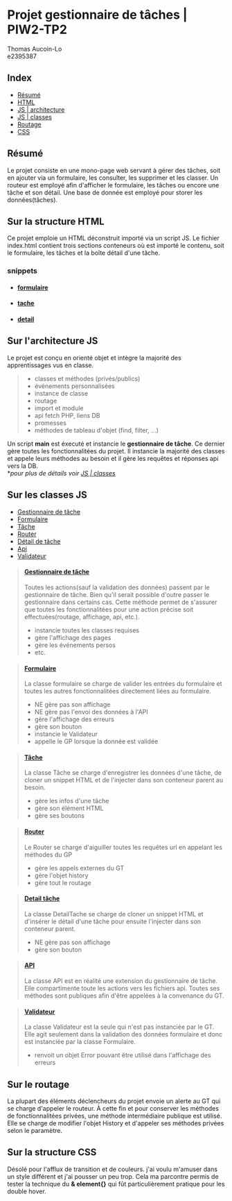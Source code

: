 
# Projet gestionnaire de tâches | PIW2-TP2

Thomas Aucoin-Lo  
e2395387

## Index

* [Résumé](#résumé)
* [HTML](#sur-la-structure-html)
* [JS | architecture](#sur-larchitecture-js)
* [JS | classes](#sur-les-classes-js)
* [Routage](#sur-le-routage)
* [CSS](#sur-la-structure-css)

## Résumé

Le projet consiste en une mono-page web servant à gérer des tâches, soit en ajouter via un formulaire,
les consulter, les supprimer et les classer.
Un routeur est employé afin d'afficher le formulaire, les tâches ou encore une tâche et son détail. 
Une base de donnée est employé pour storer les données(tâches).

## Sur la structure HTML

Ce projet emploie un HTML déconstruit importé via un script JS. Le fichier index.html contient trois sections conteneurs où est importé le contenu, soit le formulaire, les tâches et la boîte détail d'une tâche.

### snippets

* #### [formulaire](./snippets/formulaire.html)

* #### [tache](./snippets/tache.html)

* #### [detail](./snippets/detail.html)


## Sur l'architecture JS

Le projet est conçu en orienté objet et intègre la majorité des apprentissages vus en classe.

> * classes et méthodes (privés/publics)
> * événements personnalisées
> * instance de classe
> * routage
> * import et module
> * api fetch PHP, liens DB
> * promesses
> * méthodes de tableau d'objet (find, filter, ...)

Un script **main** est éxecuté et instancie le **gestionnaire de tâche**. Ce dernier gère toutes les fonctionnalitées du projet. Il instancie la majorité des classes et appele leurs méthodes au besoin et il gère les requêtes et réponses api vers la DB.   
**pour plus de détails voir [JS | classes](#sur-les-classes-js)*

## Sur les classes JS

* [Gestionnaire de tâche](#gestionnaire-de-tâche)
* [Formulaire](#formulaire-1)
* [Tâche](#tâche)
* [Router](#router)
* [Détail de tâche](#detail-tâche)
* [Api](#api)
* [Validateur](#validateur)


> #### [Gestionnaire de tâche](./assets/script/classe/GestionnaireTache.js)
> Toutes les actions(sauf la validation des données) passent par le gestionnaire de tâche. Bien qu'il serait possible d'outre passer le gestionnaire dans certains cas. Cette méthode permet de s'assurer que toutes les fonctionnalitées pour une action précise soit effectuées(routage, affichage, api, etc.). 
> * instancie toutes les classes requises
> * gère l'affichage des pages
> * gère les événements persos
> * etc.

> #### [Formulaire](./assets/script/classe/Formulaire.js)
> La classe formulaire se charge de valider les entrées du formulaire et toutes les autres fonctionnalitées directement liées au formulaire.
> * NE gère pas son affichage
> * NE gère pas l'envoi des données à l'API
> * gère l'affichage des erreurs
> * gère son bouton
> * instancie le Validateur
> * appelle le GP lorsque la donnée est validée

> #### [Tâche](./assets/script/classe/Tache.js)
> La classe Tâche se charge d'enregistrer les données d'une tâche, de cloner un snippet HTML et de l'injecter dans son conteneur parent au besoin.
> * gère les infos d'une tâche
> * gère son élément HTML
> * gère ses boutons

> #### [Router](./assets/script/classe/Router.js)
> Le Router se charge d'aiguiller toutes les requêtes url en appelant les méthodes du GP
> * gère les appels externes du GT
> * gère l'objet history 
> * gère tout le routage

> #### [Detail tâche](./assets/script/classe/DetailTache.js)
> La classe DetailTache se charge de cloner un snippet HTML et d'insérer le détail d'une tâche pour ensuite l'injecter dans son conteneur parent.
> * NE gère pas son affichage
> * gère son bouton

> #### [API](./assets/script/classe/API.js)
> La classe API est en réalité une extension du gestionnaire de tâche. Elle compartimente toute les actions vers les fichiers api. Toutes ses méthodes sont publiques afin d'être appelées à la convenance du GT.

> #### [Validateur](./assets/script/classe/Validateur.js)
> La classe Validateur est la seule qui n'est pas instanciée par le GT. Elle agit seulement dans la validation des données formulaire et donc est instanciée par la classe Formulaire.
> * renvoit un objet Error pouvant être utilisé dans l'affichage des erreurs


## Sur le routage

La plupart des éléments déclencheurs du projet envoie un alerte au GT qui se charge d'appeler le routeur.
À cette fin et pour conserver les méthodes de fonctionnalitées privées, une méthode intermédiaire publique est utilisé. Elle se charge de modifier l'objet History et d'appeler ses méthodes privées selon le paramètre. 

## Sur la structure CSS

Désolé pour l'afflux de transition et de couleurs. j'ai voulu m'amuser dans un style différent et j'ai pousser un peu trop. Cela ma parcontre permis de tester la technique du **& element{}** qui fût particulièrement pratique pour les double hover.